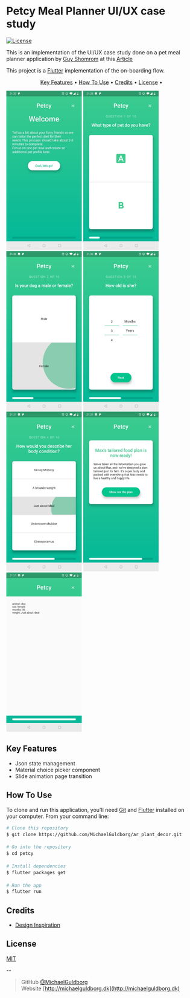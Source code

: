

# Petcy Meal Planner UI/UX case study
[![License](http://img.shields.io/:license-mit-blue.svg?style=flat-square)](http://badges.mit-license.org)

This is an implementation of the UI/UX case study done on a pet meal planner application by 
[Guy Shomrom](https://uxdesign.cc/@guyshom) at this 
[Article](https://uxdesign.cc/ui-ux-case-study-a-step-by-step-guide-to-the-process-of-designing-a-pet-diet-app-d635b911b648)

This project is a [Flutter](https://flutter.dev) implementation of the on-boarding flow. 

<p align="center">
  <a href="#key-features">Key Features</a> •
  <a href="#how-to-use">How To Use</a> •
  <a href="#credits">Credits</a> •
  <a href="#license">License</a> •
</p>

<p float="left">
  <img src="/assets/screenshots/register_pet_01.jpg" width="200" />
  <img src="/assets/screenshots/register_pet_02.jpg" width="200" />
  <img src="/assets/screenshots/register_pet_03.jpg" width="200" />
  <img src="/assets/screenshots/register_pet_04.jpg" width="200" />
  <img src="/assets/screenshots/register_pet_05.jpg" width="200" />
  <img src="/assets/screenshots/register_pet_06.jpg" width="200" />
  <img src="/assets/screenshots/register_pet_07.jpg" width="200" />
</p>

## Key Features

* Json state management
* Material choice picker component
* Slide animation page transition

## How To Use

To clone and run this application, you'll need [Git](https://git-scm.com) and [Flutter](https://flutter.dev/docs/get-started/install) installed on your computer.
From your command line:

```bash
# Clone this repository
$ git clone https://github.com/MichaelGuldborg/ar_plant_decor.git

# Go into the repository
$ cd petcy

# Install dependencies
$ flutter packages get

# Run the app
$ flutter run
```

<!--
## Download

You can [download](https://play.google.com/store/apps/details?id=com.queenstech.todo) the latest installable version of Todo for Android.

 <a href="https://play.google.com/store/apps/details?id=com.queenstech.todo"><img src="https://play.google.com/intl/en_us/badges/images/generic/ne_badge_web_generic.png" width="250"></a>

-->


## Credits
- [Design Inspiration](https://uxdesign.cc/ui-ux-case-study-a-step-by-step-guide-to-the-process-of-designing-a-pet-diet-app-d635b911b648)

## License
[MIT](/LICENSE)

--

> GitHub [@MichaelGuldborg](https://github.com/MichaelGuldborg)\
> Website [http://michaelguldborg.dk](http://michaelguldborg.dk)
